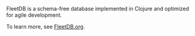 FleetDB is a schema-free database implemented in Clojure and optimized for agile development.

To learn more, see [FleetDB.org](http://fleetdb.org).
